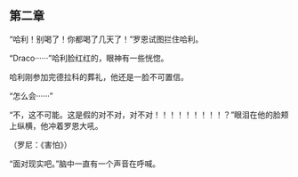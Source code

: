 ## 第二章

“哈利！别喝了！你都喝了几天了！”罗恩试图拦住哈利。

“Draco······”哈利脸红红的，眼神有一些恍惚。

哈利刚参加完德拉科的葬礼，他还是一脸不可置信。

“怎么会······”

“不，这不可能。这是假的对不对，对不对！！！！！！！！！？”眼泪在他的脸颊上纵横，他冲着罗恩大吼。

（罗尼：《害怕》）

“面对现实吧。”脑中一直有一个声音在呼喊。